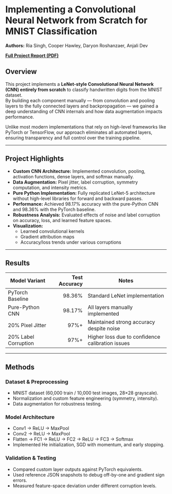 # Implementing a Convolutional Neural Network from Scratch for MNIST Classification

**Authors:** Ria Singh, Cooper Hawley, Daryon Roshanzaer, Anjali Dev  

[**Full Project Report (PDF)**](research_paper.pdf)

## Overview
This project implements a **LeNet-style Convolutional Neural Network (CNN) entirely from scratch** to classify handwritten digits from the MNIST dataset.  
By building each component manually — from convolution and pooling layers to the fully connected layers and backpropagation — we gained a deep understanding of CNN internals and how data augmentation impacts performance.

Unlike most modern implementations that rely on high-level frameworks like PyTorch or TensorFlow, our approach eliminates all automated layers, ensuring transparency and full control over the training pipeline.

---

## Project Highlights
- **Custom CNN Architecture:** Implemented convolution, pooling, activation functions, dense layers, and softmax manually.
- **Data Augmentation:** Pixel jitter, label corruption, symmetry computation, and intensity metrics.
- **Pure Python Implementation:** Fully replicated LeNet-5 architecture without high-level libraries for forward and backward passes.
- **Performance:** Achieved 98.17% accuracy with the pure-Python CNN and 98.36% with the PyTorch baseline.
- **Robustness Analysis:** Evaluated effects of noise and label corruption on accuracy, loss, and learned feature spaces.
- **Visualization:**  
  - Learned convolutional kernels  
  - Gradient attribution maps  
  - Accuracy/loss trends under various corruptions

---

## Results
| Model Variant         | Test Accuracy | Notes |
|-----------------------|--------------:|-------|
| PyTorch Baseline      | 98.36%        | Standard LeNet implementation |
| Pure-Python CNN       | 98.17%        | All layers manually implemented |
| 20% Pixel Jitter      | 97%+          | Maintained strong accuracy despite noise |
| 20% Label Corruption  | 97%+          | Higher loss due to confidence calibration issues |

---

## Methods
### Dataset & Preprocessing
- MNIST dataset (60,000 train / 10,000 test images, 28×28 grayscale).
- Normalization and custom feature engineering (symmetry, intensity).
- Data augmentation for robustness testing.

### Model Architecture
- Conv1 → ReLU → MaxPool  
- Conv2 → ReLU → MaxPool  
- Flatten → FC1 → ReLU → FC2 → ReLU → FC3 → Softmax  
- Implemented He initialization, SGD with momentum, and early stopping.

### Validation & Testing
- Compared custom layer outputs against PyTorch equivalents.
- Used reference JSON snapshots to debug off-by-one and gradient sign errors.
- Measured feature-space deviation under different corruption levels.
